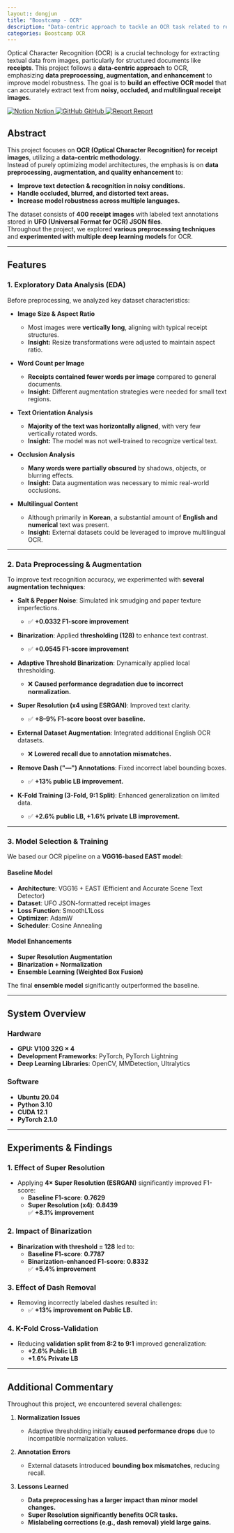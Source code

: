 ```yaml
---
layout:: dongjun
title: "Boostcamp - OCR"
description: "Data-centric approach to tackle an OCR task related to receipts."
categories: Boostcamp OCR
---
```


Optical Character Recognition (OCR) is a crucial technology for extracting textual data from images, particularly for structured documents like **receipts**. This project follows a **data-centric approach** to OCR, emphasizing **data preprocessing, augmentation, and enhancement** to improve model robustness. The goal is to **build an effective OCR model** that can accurately extract text from **noisy, occluded, and multilingual receipt images**.

<div class="btn-row">
  <a href="https://principled-nation-e2a.notion.site/Project-03-Data-Centric-567de4b0201e417e99d2c772001d5bb8?pvs=4" target="_blank" class="btn">
    <img src="https://upload.wikimedia.org/wikipedia/commons/e/e9/Notion-logo.svg" alt="Notion" class="btn-icon"> Notion
  </a>
  <a href="https://github.com/boostcampaitech7/level2-cv-datacentric-cv-01" target="_blank" class="btn">
    <img src="https://github.githubassets.com/images/modules/logos_page/GitHub-Mark.png" alt="GitHub" class="btn-icon"> GitHub
  </a>
  <a href="https://github.com/user-attachments/files/18843783/OCR.pdf" target="_blank" class="btn">
    <img src="https://cdn-icons-png.flaticon.com/256/80/80942.png" alt="Report" class="btn-icon"> Report
  </a>
</div>

## Abstract
This project focuses on **OCR (Optical Character Recognition) for receipt images**, utilizing a **data-centric methodology**.  
Instead of purely optimizing model architectures, the emphasis is on **data preprocessing, augmentation, and quality enhancement** to:
- **Improve text detection & recognition in noisy conditions.**
- **Handle occluded, blurred, and distorted text areas.**
- **Increase model robustness across multiple languages.**

The dataset consists of **400 receipt images** with labeled text annotations stored in **UFO (Universal Format for OCR) JSON files**.  
Throughout the project, we explored **various preprocessing techniques** and **experimented with multiple deep learning models** for OCR.

---

## Features

### 1. Exploratory Data Analysis (EDA)
Before preprocessing, we analyzed key dataset characteristics:

- **Image Size & Aspect Ratio**  
  - Most images were **vertically long**, aligning with typical receipt structures.  
  - **Insight:** Resize transformations were adjusted to maintain aspect ratio.

- **Word Count per Image**  
  - **Receipts contained fewer words per image** compared to general documents.  
  - **Insight:** Different augmentation strategies were needed for small text regions.

- **Text Orientation Analysis**  
  - **Majority of the text was horizontally aligned**, with very few vertically rotated words.  
  - **Insight:** The model was not well-trained to recognize vertical text.

- **Occlusion Analysis**  
  - **Many words were partially obscured** by shadows, objects, or blurring effects.  
  - **Insight:** Data augmentation was necessary to mimic real-world occlusions.

- **Multilingual Content**  
  - Although primarily in **Korean**, a substantial amount of **English and numerical** text was present.  
  - **Insight:** External datasets could be leveraged to improve multilingual OCR.

---

### 2. Data Preprocessing & Augmentation
To improve text recognition accuracy, we experimented with **several augmentation techniques**:

- **Salt & Pepper Noise**: Simulated ink smudging and paper texture imperfections.  
  - ✅ **+0.0332 F1-score improvement**

- **Binarization**: Applied **thresholding (128)** to enhance text contrast.  
  - ✅ **+0.0545 F1-score improvement**

- **Adaptive Threshold Binarization**: Dynamically applied local thresholding.  
  - ❌ **Caused performance degradation due to incorrect normalization.**

- **Super Resolution (x4 using ESRGAN)**: Improved text clarity.  
  - ✅ **+8–9% F1-score boost over baseline.**

- **External Dataset Augmentation**: Integrated additional English OCR datasets.  
  - ❌ **Lowered recall due to annotation mismatches.**

- **Remove Dash ("—") Annotations**: Fixed incorrect label bounding boxes.  
  - ✅ **+13% public LB improvement.**

- **K-Fold Training (3-Fold, 9:1 Split)**: Enhanced generalization on limited data.  
  - ✅ **+2.6% public LB, +1.6% private LB improvement.**

---

### 3. Model Selection & Training
We based our OCR pipeline on a **VGG16-based EAST model**:

#### **Baseline Model**
- **Architecture**: VGG16 + EAST (Efficient and Accurate Scene Text Detector)
- **Dataset**: UFO JSON-formatted receipt images
- **Loss Function**: SmoothL1Loss
- **Optimizer**: AdamW
- **Scheduler**: Cosine Annealing

#### **Model Enhancements**
- **Super Resolution Augmentation**
- **Binarization + Normalization**
- **Ensemble Learning (Weighted Box Fusion)**

The final **ensemble model** significantly outperformed the baseline.

---

## System Overview
### Hardware
- **GPU: V100 32G × 4**
- **Development Frameworks**: PyTorch, PyTorch Lightning
- **Deep Learning Libraries**: OpenCV, MMDetection, Ultralytics

### Software
- **Ubuntu 20.04**
- **Python 3.10**
- **CUDA 12.1**
- **PyTorch 2.1.0**

---

## Experiments & Findings

### 1. **Effect of Super Resolution**
- Applying **4× Super Resolution (ESRGAN)** significantly improved F1-score:
  - **Baseline F1-score**: **0.7629**
  - **Super Resolution (x4)**: **0.8439**  
  ✅ **+8.1% improvement**

### 2. **Impact of Binarization**
- **Binarization with threshold = 128** led to:
  - **Baseline F1-score**: **0.7787**
  - **Binarization-enhanced F1-score**: **0.8332**  
  ✅ **+5.4% improvement**

### 3. **Effect of Dash Removal**
- Removing incorrectly labeled dashes resulted in:
  - ✅ **+13% improvement on Public LB.**

### 4. **K-Fold Cross-Validation**
- Reducing **validation split from 8:2 to 9:1** improved generalization:
  - **+2.6% Public LB**
  - **+1.6% Private LB**

---

## Additional Commentary
Throughout this project, we encountered several challenges:

1. **Normalization Issues**
   - Adaptive thresholding initially **caused performance drops** due to incompatible normalization values.

2. **Annotation Errors**
   - External datasets introduced **bounding box mismatches**, reducing recall.

3. **Lessons Learned**
   - **Data preprocessing has a larger impact than minor model changes.**
   - **Super Resolution significantly benefits OCR tasks.**
   - **Mislabeling corrections (e.g., dash removal) yield large gains.**